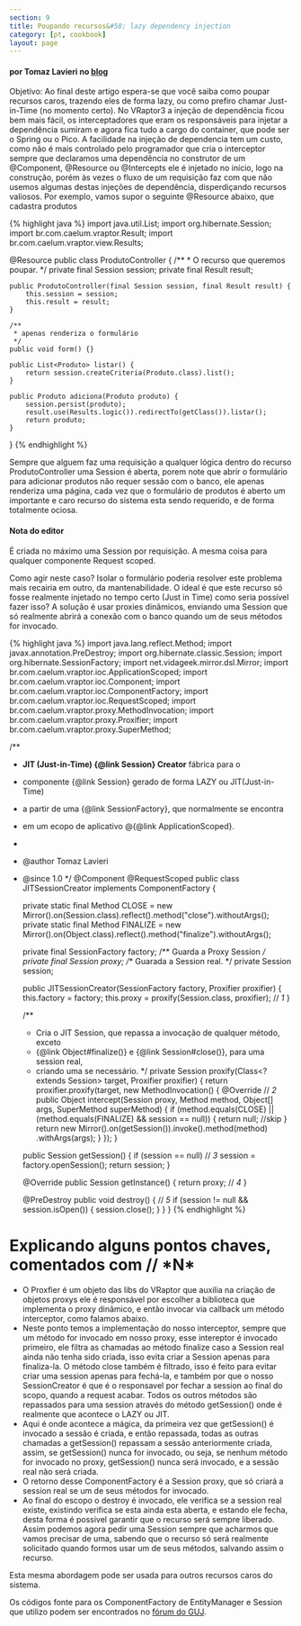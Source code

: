 ```yaml
---
section: 9
title: Poupando recursos&#58; lazy dependency injection
category: [pt, cookbook]
layout: page
---
```


<h4>por Tomaz Lavieri no <a href="http://blog.tomazlavieri.com.br/2009/vraptor-3-poupando-recursos-lazy-dependence-injection/">blog</a></h4>

Objetivo: Ao final deste artigo espera-se que você saiba como poupar recursos caros, trazendo eles de forma lazy, ou como prefiro chamar Just-in-Time (no momento certo).
No VRaptor3 a injeção de dependência ficou bem mais fácil, os interceptadores que eram os responsáveis para injetar a dependência sumiram e agora fica tudo a cargo do container, que pode ser o Spring ou o Pico.
A facilidade na injeção de dependencia tem um custo, como não é mais controlado pelo programador que cria o interceptor sempre que declaramos uma dependência no construtor de um @Component, @Resource ou @Intercepts ele é injetado no início, logo na construção, porém às vezes o fluxo de um requisição faz com que não usemos algumas destas injeções de dependência, disperdiçando recursos valiosos.
Por exemplo, vamos supor o seguinte @Resource abaixo, que cadastra produtos

{% highlight java %}
import java.util.List;
import org.hibernate.Session;
import br.com.caelum.vraptor.Result;
import br.com.caelum.vraptor.view.Results;

@Resource
public class ProdutoController {
    /**
     * O recurso que queremos poupar.
     */
    private final Session session;
    private final Result result;
   
    public ProdutoController(final Session session, final Result result) {
        this.session = session;
        this.result = result;
    }
   
    /**
     * apenas renderiza o formulário
     */
    public void form() {}
   
    public List<Produto> listar() {
        return session.createCriteria(Produto.class).list();
    }
   
    public Produto adiciona(Produto produto) {
        session.persist(produto);
        result.use(Results.logic()).redirectTo(getClass()).listar();
        return produto;
    }
}
{% endhighlight %}

Sempre que alguem faz uma requisição a qualquer lógica dentro do recurso ProdutoController uma Session é aberta, porem note que abrir o formulário para adicionar produtos não requer sessão com o banco, ele apenas renderiza uma página, cada vez que o formulário de produtos é aberto um importante e caro recurso do sistema esta sendo requerido, e de forma totalmente ociosa.

<div class="nota">
<h4>Nota do editor</h4>
É criada no máximo uma Session por requisição. A mesma coisa para qualquer componente Request scoped.
</div>

Como agir neste caso? Isolar o formulário poderia resolver este problema mais recairia em outro, da mantenabilidade.
O ideal é que este recurso só fosse realmente injetado no tempo certo (Just in Time) como seria possível fazer isso? A solução é usar proxies dinâmicos, enviando uma Session que só realmente abrirá a conexão com o banco quando um de seus métodos for invocado.

{% highlight java %}
import java.lang.reflect.Method;
import javax.annotation.PreDestroy;
import org.hibernate.classic.Session;
import org.hibernate.SessionFactory;
import net.vidageek.mirror.dsl.Mirror;
import br.com.caelum.vraptor.ioc.ApplicationScoped;
import br.com.caelum.vraptor.ioc.Component;
import br.com.caelum.vraptor.ioc.ComponentFactory;
import br.com.caelum.vraptor.ioc.RequestScoped;
import br.com.caelum.vraptor.proxy.MethodInvocation;
import br.com.caelum.vraptor.proxy.Proxifier;
import br.com.caelum.vraptor.proxy.SuperMethod;

/**
* <b>JIT (Just-in-Time) {@link Session} Creator</b> fábrica para o 
* componente {@link Session} gerado de forma LAZY ou JIT(Just-in-Time) 
* a partir de uma {@link SessionFactory}, que normalmente se encontra 
* em um ecopo de aplicativo @{@link ApplicationScoped}.
*
* @author Tomaz Lavieri
* @since 1.0
*/
@Component
@RequestScoped
public class JITSessionCreator implements ComponentFactory<Session> {
       
    private static final Method CLOSE = 
            new Mirror().on(Session.class).reflect().method("close").withoutArgs();
    private static final Method FINALIZE = 
            new Mirror().on(Object.class).reflect().method("finalize").withoutArgs();
            
    private final SessionFactory factory;
    /** Guarda a Proxy Session */
    private final Session proxy;
    /** Guarada a Session real. */
    private Session session;
   
    public JITSessionCreator(SessionFactory factory, Proxifier proxifier) {
        this.factory = factory;
        this.proxy = proxify(Session.class, proxifier); // *1*
    }
   
    /**
     * Cria o JIT Session, que repassa a invocação de qualquer método, exceto
     * {@link Object#finalize()} e {@link Session#close()}, para uma session real, 
     * criando uma se necessário.
     */
    private Session proxify(Class<? extends Session> target, Proxifier proxifier) {
        return proxifier.proxify(target, new MethodInvocation<Session>() {
            @Override // *2*
            public Object intercept(Session proxy, Method method, Object[] args, 
                                                            SuperMethod superMethod) {
                if (method.equals(CLOSE) 
                        || (method.equals(FINALIZE) && session == null)) {
                    return null; //skip
                }
                return new Mirror().on(getSession()).invoke().method(method)
                                    .withArgs(args);
            }
        });
    }
   
    public Session getSession() {
        if (session == null) // *3*
                session = factory.openSession();
        return session;
    }
   
    @Override
    public Session getInstance() {
        return proxy; // *4*
    }
   
    @PreDestroy
    public void destroy() { // *5*
        if (session != null && session.isOpen()) {
            session.close();
        }
    }
}
{% endhighlight %}

<h1>Explicando alguns pontos chaves, comentados com // *N*</h1>

<ul class="cookbook">
<li>O Proxfier é um objeto das libs do VRaptor que auxilia na criação de objetos proxys ele é responsável por escolher a biblioteca que implementa o proxy dinâmico, e então invocar via callback um método interceptor, como falamos abaixo.</li>

<li>Neste ponto temos a implementação do nosso interceptor, sempre que um método for invocado em nosso proxy, esse intereptor é invocado primeiro, ele filtra as chamadas ao método finalize caso a Session real ainda não tenha sido criada, isso evita criar a Session apenas para finaliza-la. O método close também é filtrado, isso é feito para evitar criar uma session apenas para fechá-la, e também por que o nosso SessionCreator é que é o responsavel por fechar a session ao final do scopo, quando a request acabar. Todos os outros métodos são repassados para uma session através do método getSession() onde é realmente que acontece o LAZY ou JIT.</li>

<li>Aqui é onde acontece a mágica, da primeira vez que getSession() é invocado a sessão é criada, e então repassada, todas as outras chamadas a getSession() repassam a sessão anteriormente criada, assim, se getSession() nunca for invocado, ou seja, se nenhum método for invocado no proxy, getSession() nunca será invocado, e a sessão real não será criada.</li>

<li>O retorno desse ComponentFactory é a Session proxy, que só criará a session real se um de seus métodos for invocado.</li>

<li>Ao final do escopo o destroy é invocado, ele verifica se a session real existe, existindo verifica se esta ainda esta aberta, e estando ele fecha, desta forma é possivel garantir que o recurso será sempre liberado. Assim podemos agora pedir uma Session sempre que acharmos que vamos precisar de uma, sabendo que o recurso só será realmente solicitado quando formos usar um de seus métodos, salvando assim o recurso.</li>
</ul>

Esta mesma abordagem pode ser usada para outros recursos caros do sistema.

Os códigos fonte para os ComponentFactory de EntityManager e Session que utilizo podem ser encontrados no <a href="http://guj.com.br/posts/list/141500.java">fórum do GUJ</a>.
